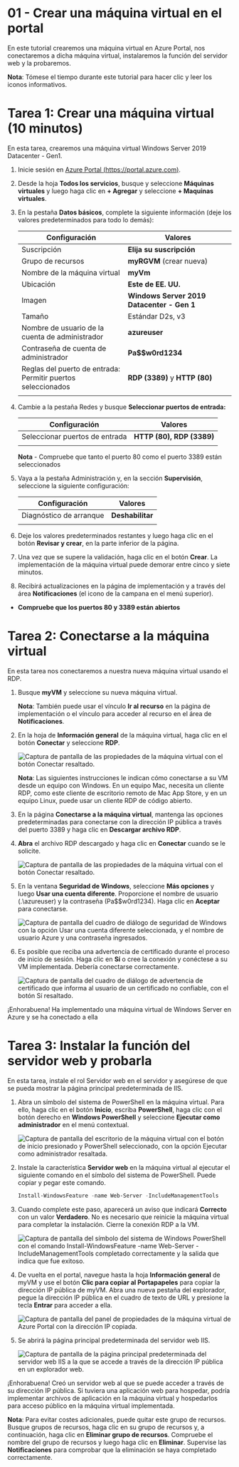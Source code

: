 # 01 - Crear una máquina virtual en el portal

En este tutorial crearemos una máquina virtual en Azure Portal, nos conectaremos a dicha máquina virtual, instalaremos la función del servidor web y la probaremos. 

**Nota**: Tómese el tiempo durante este tutorial para hacer clic y leer los iconos informativos. 

# Tarea 1: Crear una máquina virtual (10 minutos)

En esta tarea, crearemos una máquina virtual Windows Server 2019 Datacenter - Gen1. 

1. Inicie sesión en [Azure Portal (https://portal.azure.com)](https://portal.azure.com?azure-portal=true).

2. Desde la hoja **Todos los servicios**, busque y seleccione **Máquinas virtuales** y luego haga clic en **+ Agregar** y seleccione **+ Maquinas virtuales**.

3. En la pestaña **Datos básicos**, complete la siguiente información (deje los valores predeterminados para todo lo demás):

    | Configuración | Valores |
    |  -- | -- |
    | Suscripción | **Elija su suscripción**|
    | Grupo de recursos | **myRGVM** (crear nueva) |
    | Nombre de la máquina virtual | **myVm** |
    | Ubicación | **Este de EE. UU.**|
    | Imagen | **Windows Server 2019 Datacenter - Gen 1**|
    | Tamaño | Estándar D2s, v3|
    | Nombre de usuario de la cuenta de administrador | **azureuser** |
    | Contraseña de cuenta de administrador | **Pa$$w0rd1234**|
    | Reglas del puerto de entrada: Permitir puertos seleccionados | **RDP (3389)** y **HTTP (80)**|
    | | |

4. Cambie a la pestaña Redes y busque **Seleccionar puertos de entrada:**

    | Configuración | Valores |
    | -- | -- |
    | Seleccionar puertos de entrada | **HTTP (80), RDP (3389)**|
    | | |

    **Nota** - Compruebe que tanto el puerto 80 como el puerto 3389 están seleccionados

5. Vaya a la pestaña Administración y, en la sección **Supervisión**, seleccione la siguiente configuración:

    | Configuración | Valores |
    | -- | -- |
    | Diagnóstico de arranque | **Deshabilitar**|
    | | |

6. Deje los valores predeterminados restantes y luego haga clic en el botón **Revisar y crear**, en la parte inferior de la página.

7. Una vez que se supere la validación, haga clic en el botón **Crear**. La implementación de la máquina virtual puede demorar entre cinco y siete minutos.

8. Recibirá actualizaciones en la página de implementación y a través del área **Notificaciones** (el icono de la campana en el menú superior).

* **Compruebe que los puertos 80 y 3389 están abiertos**

# Tarea 2: Conectarse a la máquina virtual

En esta tarea nos conectaremos a nuestra nueva máquina virtual usando el RDP. 

1. Busque **myVM** y seleccione su nueva máquina virtual.

    **Nota**: También puede usar el vínculo **Ir al recurso** en la página de implementación o el vínculo para acceder al recurso en el área de **Notificaciones**.

2. En la hoja de **Información general** de la máquina virtual, haga clic en el botón **Conectar** y seleccione **RDP**.

    ![Captura de pantalla de las propiedades de la máquina virtual con el botón Conectar resaltado.](../images/0101.png)

    **Nota**: Las siguientes instrucciones le indican cómo conectarse a su VM desde un equipo con Windows. En un equipo Mac, necesita un cliente RDP, como este cliente de escritorio remoto de Mac App Store, y en un equipo Linux, puede usar un cliente RDP de código abierto.

2. En la página **Conectarse a la máquina virtual**, mantenga las opciones predeterminadas para conectarse con la dirección IP pública a través del puerto 3389 y haga clic en **Descargar archivo RDP**.

3. **Abra** el archivo RDP descargado y haga clic en **Conectar** cuando se le solicite. 

    ![Captura de pantalla de las propiedades de la máquina virtual con el botón Conectar resaltado. ](../images/0102.png)

4. En la ventana **Seguridad de Windows**, seleccione **Más opciones** y luego **Usar una cuenta diferente**. Proporcione el nombre de usuario (.\azureuser) y la contraseña (Pa$$w0rd1234). Haga clic en **Aceptar** para conectarse.

    ![Captura de pantalla del cuadro de diálogo de seguridad de Windows con la opción Usar una cuenta diferente seleccionada, y el nombre de usuario Azure y una contraseña ingresados.](../images/0103.png)

5. Es posible que reciba una advertencia de certificado durante el proceso de inicio de sesión. Haga clic en **Sí** o cree la conexión y conéctese a su VM implementada. Debería conectarse correctamente.

    ![Captura de pantalla del cuadro de diálogo de advertencia de certificado que informa al usuario de un certificado no confiable, con el botón Sí resaltado. ](../images/0104.png)

¡Enhorabuena! Ha implementado una máquina virtual de Windows Server en Azure y se ha conectado a ella

# Tarea 3: Instalar la función del servidor web y probarla

En esta tarea, instale el rol Servidor web en el servidor y asegúrese de que se pueda mostrar la página principal predeterminada de IIS.

1. Abra un símbolo del sistema de PowerShell en la máquina virtual. Para ello, haga clic en el botón **Inicio**, escriba **PowerShell**, haga clic con el botón derecho en **Windows PowerShell** y seleccione **Ejecutar como administrador** en el menú contextual.

    ![Captura de pantalla del escritorio de la máquina virtual con el botón de inicio presionado y PowerShell seleccionado, con la opción Ejecutar como administrador resaltada.](../images/0105.png)

2. Instale la característica **Servidor web** en la máquina virtual al ejecutar el siguiente comando en el símbolo del sistema de PowerShell. Puede copiar y pegar este comando.

    ```PowerShell
    Install-WindowsFeature -name Web-Server -IncludeManagementTools
    ```
  
3. Cuando complete este paso, aparecerá un aviso que indicará **Correcto** con un valor **Verdadero**. No es necesario que reinicie la máquina virtual para completar la instalación. Cierre la conexión RDP a la VM.

    ![Captura de pantalla del símbolo del sistema de Windows PowerShell con el comando Install-WindowsFeature -name Web-Server -IncludeManagementTools completado correctamente y la salida que indica que fue exitoso.](../images/0106.png)

4. De vuelta en el portal, navegue hasta la hoja **Información general** de myVM y use el botón **Clic para copiar al Portapapeles** para copiar la dirección IP pública de myVM. Abra una nueva pestaña del explorador, pegue la dirección IP pública en el cuadro de texto de URL y presione la tecla **Entrar** para acceder a ella.

    ![Captura de pantalla del panel de propiedades de la máquina virtual de Azure Portal con la dirección IP copiada.](../images/0107.png)

5. Se abrirá la página principal predeterminada del servidor web IIS.

    ![Captura de pantalla de la página principal predeterminada del servidor web IIS a la que se accede a través de la dirección IP pública en un explorador web.](../images/0108.png)

¡Enhorabuena! Creó un servidor web al que se puede acceder a través de su dirección IP pública. Si tuviera una aplicación web para hospedar, podría implementar archivos de aplicación en la máquina virtual y hospedarlos para acceso público en la máquina virtual implementada.


**Nota**: Para evitar costes adicionales, puede quitar este grupo de recursos. Busque grupos de recursos, haga clic en su grupo de recursos y, a continuación, haga clic en **Eliminar grupo de recursos**. Compruebe el nombre del grupo de recursos y luego haga clic en **Eliminar**. Supervise las **Notificaciones** para comprobar que la eliminación se haya completado correctamente. 
